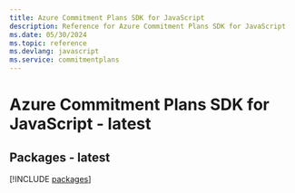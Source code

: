 ```yaml
---
title: Azure Commitment Plans SDK for JavaScript
description: Reference for Azure Commitment Plans SDK for JavaScript
ms.date: 05/30/2024
ms.topic: reference
ms.devlang: javascript
ms.service: commitmentplans
---
```

# Azure Commitment Plans SDK for JavaScript - latest
## Packages - latest
[!INCLUDE [packages](commitment-plans-index.md)]